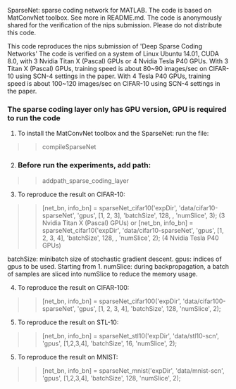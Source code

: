 SparseNet: sparse coding network for MATLAB.
The code is based on MatConvNet toolbox. See more in README.md.
The code is anonymously shared for the verification of the nips submission. Please do not distribute this code.


This code reproduces the nips submission of 'Deep Sparse Coding Networks'
The code is verified on a system of Linux Ubuntu 14.01, CUDA 8.0, with 3 Nvidia Titan X (Pascal) GPUs or 4 Nvidia Tesla P40 GPUs.
With 3 Titan X (Pascal) GPUs, training speed is about 80~90 images/sec on CIFAR-10 using SCN-4 settings in the paper.
With 4 Tesla P40 GPUs, training speed is about 100~120 images/sec on CIFAR-10 using SCN-4 settings in the paper.


### The sparse coding layer only has GPU version, GPU is required to run the code ###

1. To install the MatConvNet toolbox and the SparseNet:
run the file: 
>> compileSparseNet

2. ### Before run the experiments, add path: ###
>> addpath_sparse_coding_layer

3. To reproduce the result on CIFAR-10:
>> [net_bn, info_bn] = sparseNet_cifar10('expDir', 'data/cifar10-sparseNet', 'gpus', [1, 2, 3], 'batchSize', 128, , 'numSlice', 3); (3 Nvidia Titan X (Pascal) GPUs)
or
>> [net_bn, info_bn] = sparseNet_cifar10('expDir', 'data/cifar10-sparseNet', 'gpus', [1, 2, 3, 4], 'batchSize', 128, , 'numSlice', 2); (4 Nvidia Tesla P40 GPUs)

batchSize: minibatch size of stochastic gradient descent.
gpus: indices of gpus to be used. Starting from 1.
numSlice: during backpropagation, a batch of samples are sliced into numSlice to reduce the memory usage. 

4. To reproduce the result on CIFAR-100:
>> [net_bn, info_bn] = sparseNet_cifar100('expDir', 'data/cifar100-sparseNet', 'gpus', [1, 2, 3, 4], 'batchSize', 128,  'numSlice', 2);

5. To reproduce the result on STL-10:
>> [net_bn, info_bn] = sparseNet_stl10('expDir', 'data/stl10-scn', 'gpus', [1,2,3,4], 'batchSize', 16,  'numSlice', 2);

5. To reproduce the result on MNIST:
>> [net_bn, info_bn] = sparseNet_mnist('expDir', 'data/mnist-scn', 'gpus', [1,2,3,4], 'batchSize', 128, 'numSlice', 2);
